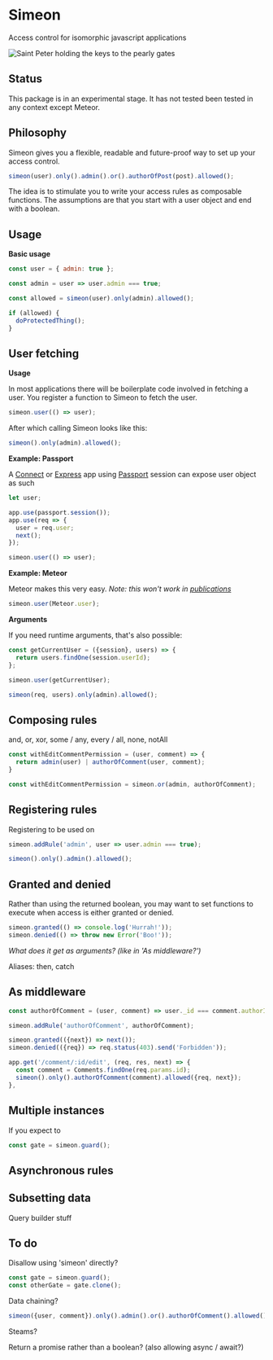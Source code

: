 Simeon
======

Access control for isomorphic javascript applications

![Saint Peter holding the keys to the pearly gates](http://parish.rcdow.org.uk/hatfieldsouth/wp-content/uploads/sites/209/2013/10/hatfield-south-st-peter.jpg)


Status
------

This package is in an experimental stage. It has not tested been tested in any context except Meteor.


Philosophy
----------

Simeon gives you a flexible, readable and future-proof way to set up your access control.

```javascript
simeon(user).only().admin().or().authorOfPost(post).allowed();
```

The idea is to stimulate you to write your access rules as composable functions. The assumptions are that you start with a user object and end with a boolean.


Usage
-----

**Basic usage**

```javascript
const user = { admin: true };

const admin = user => user.admin === true;

const allowed = simeon(user).only(admin).allowed();

if (allowed) {
  doProtectedThing();
}
 ```


User fetching
-------------

**Usage**

In most applications there will be boilerplate code involved in fetching a user. You register a function to Simeon to fetch the user.

```javascript
simeon.user(() => user);
```

After which calling Simeon looks like this:

```javascript
simeon().only(admin).allowed();
```

**Example: Passport**

A [Connect](https://github.com/senchalabs/connect) or [Express](http://expressjs.com/) app using [Passport](http://passportjs.org/docs/configure) session can expose user object as such

```javascript
let user;

app.use(passport.session());
app.use(req => {
  user = req.user;
  next();
});

simeon.user(() => user);
```

**Example: Meteor**

Meteor makes this very easy. *Note: this won't work in [publications](http://docs.meteor.com/#/full/meteor_user)*

```javascript
simeon.user(Meteor.user);
```

**Arguments**

If you need runtime arguments, that's also possible:

```javascript
const getCurrentUser = ({session}, users) => {
  return users.findOne(session.userId);
};

simeon.user(getCurrentUser);

simeon(req, users).only(admin).allowed();
```


Composing rules
---------------

and, or, xor, some / any, every / all, none, notAll

```javascript
const withEditCommentPermission = (user, comment) => {
  return admin(user) | authorOfComment(user, comment);
}
```

```javascript
const withEditCommentPermission = simeon.or(admin, authorOfComment);
```


Registering rules
-----------------

Registering to be used on 

```javascript
simeon.addRule('admin', user => user.admin === true);
```

```javascript
simeon().only().admin().allowed();
```


Granted and denied
------------------

Rather than using the returned boolean, you may want to set functions to execute when access is either granted or denied.

```javascript
simeon.granted(() => console.log('Hurrah!'));
simeon.denied(() => throw new Error('Boo!'));
```

*What does it get as arguments? (like in 'As middleware?')*

Aliases: then, catch


As middleware
-------------

```javascript
const authorOfComment = (user, comment) => user._id === comment.authorId;

simeon.addRule('authorOfComment', authorOfComment);

simeon.granted(({next}) => next());
simeon.denied(({req}) => req.status(403).send('Forbidden'));

app.get('/comment/:id/edit', (req, res, next) => {
  const comment = Comments.findOne(req.params.id);
  simeon().only().authorOfComment(comment).allowed({req, next});
}, 
```


Multiple instances
------------------

If you expect to 

```javascript
const gate = simeon.guard();
```


Asynchronous rules
------------------



Subsetting data
---------------

Query builder stuff


To do
-----

Disallow using 'simeon' directly?

```javascript
const gate = simeon.guard();
const otherGate = gate.clone();
```

Data chaining?

```javascript
simeon({user, comment}).only().admin().or().authorOfComment().allowed();
```

Steams?

Return a promise rather than a boolean? (also allowing async / await?)
